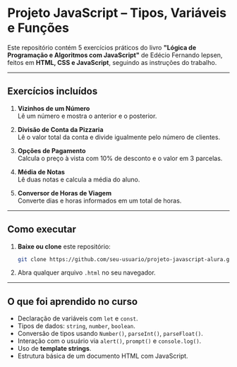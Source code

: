#  Projeto JavaScript – Tipos, Variáveis e Funções

Este repositório contém 5 exercícios práticos do livro **"Lógica de Programação e Algoritmos com JavaScript"** de Edécio Fernando Iepsen, feitos em **HTML, CSS e JavaScript**, seguindo as instruções do trabalho.

---

##  Exercícios incluídos

1. **Vizinhos de um Número**  
   Lê um número e mostra o anterior e o posterior.
   
2. **Divisão de Conta da Pizzaria**  
   Lê o valor total da conta e divide igualmente pelo número de clientes.
   
3. **Opções de Pagamento**  
   Calcula o preço à vista com 10% de desconto e o valor em 3 parcelas.
   
4. **Média de Notas**  
   Lê duas notas e calcula a média do aluno.
   
5. **Conversor de Horas de Viagem**  
   Converte dias e horas informados em um total de horas.

---

##  Como executar

1. **Baixe ou clone** este repositório:
   ```bash
   git clone https://github.com/seu-usuario/projeto-javascript-alura.git
   ```

2. Abra qualquer arquivo `.html` no seu navegador.

---

##  O que foi aprendido no curso

- Declaração de variáveis com `let` e `const`.
- Tipos de dados: `string`, `number`, `boolean`.
- Conversão de tipos usando `Number()`, `parseInt()`, `parseFloat()`.
- Interação com o usuário via `alert()`, `prompt()` e `console.log()`.
- Uso de **template strings**.
- Estrutura básica de um documento HTML com JavaScript.
